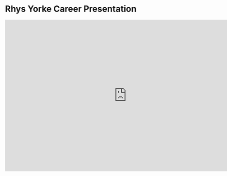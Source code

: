 # Rhys Yorke Career Presentation

<iframe width="800" height="500" src="https://www.youtube.com/embed/5XXPUxBV-tI?si=xjhsocD42XT6XTvQ" title="YouTube video player" frameborder="0" allow="accelerometer; autoplay; clipboard-write; encrypted-media; gyroscope; picture-in-picture; web-share" allowfullscreen=""></iframe>